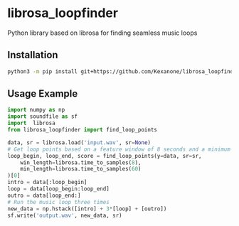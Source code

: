 # librosa_loopfinder
Python library based on librosa for finding seamless music loops

## Installation
```sh
python3 -m pip install git+https://github.com/Kexanone/librosa_loopfinder.git
```

## Usage Example
```py
import numpy as np
import soundfile as sf
import  librosa
from librosa_loopfinder import find_loop_points

data, sr = librosa.load('input.wav', sr=None)
# Get loop points based on a feature window of 8 seconds and a minimum loop duration of 60 seconds
loop_begin, loop_end, score = find_loop_points(y=data, sr=sr,
    win_length=librosa.time_to_samples(8),
    min_length=librosa.time_to_samples(60)
)[0]
intro = data[:loop_begin]
loop = data[loop_begin:loop_end]
outro = data[loop_end:]
# Run the music loop three times
new_data = np.hstack([intro] + 3*[loop] + [outro])
sf.write('output.wav', new_data, sr)
```
